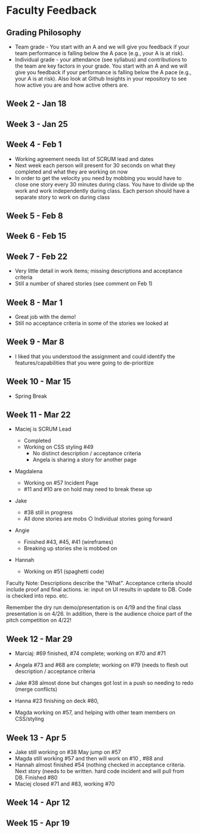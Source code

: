 # Faculty Feedback #

## Grading Philosophy ##

- Team grade - You start with an A and we will give you feedback if your team performance is falling below the A pace (e.g., your A is at risk).
- Individual grade - your attendance (see syllabus) and contributions to the team are key factors in your grade.  You start with an A and we will give you feedback if your performance is falling below the A pace (e.g., your A is at risk).  Also look at Github Insights in your repository to see how active you are and how active others are.

## Week 2 - Jan 18 ##

## Week 3 - Jan 25 ##

## Week 4 - Feb 1 ##

- Working agreement needs list of SCRUM lead and dates
- Next week each person will present for 30 seconds on what they completed and what they are working on now
- In order to get the velocity you need by mobbing you would have to close one story every 30 minutes during class. You have to divide up the work and work independently during class. Each person should have a separate story to work on during class

## Week 5 - Feb 8 ##

## Week 6 - Feb 15 ##

## Week 7 - Feb 22 ##

- Very little detail in work items; missing descriptions and acceptance criteria
- Still a number of shared stories (see comment on Feb 1)

## Week 8 - Mar 1 ##

- Great job with the demo!
- Still no acceptance criteria in some of the stories we looked at

## Week 9 - Mar 8 ##

- I liked that you understood the assignment and could identify the features/capabilities that you were going to de-prioritize

## Week 10 - Mar 15 ##

- Spring Break

## Week 11 - Mar 22 ##
- Maciej is SCRUM Lead
   - Completed 
   - Working on CSS styling #49 
	 - No distinct description / acceptance criteria
	 - Angela is sharing a story for another page

- Magdalena

	- Working on #57 Incident Page
	- #11 and #10 are on hold may need to break these up
	
- Jake
	- #38 still in progress
	- All done stories are mobs
		○ Individual stories going forward
- Angie
	- Finished #43, #45, #41 (wireframes)
	- Breaking up stories she is mobbed on
	
- Hannah
	- Working on #51 (spaghetti code)
	
Faculty Note: Descriptions describe the "What". Acceptance criteria should include proof and final actions. ie: input on UI results in update to DB.  Code is checked into repo. etc. 

Remember the dry run demo/presentation is on 4/19 and the final class presentation is on 4/26. In addition, there is the audience choice part of the pitch competition on 4/22!

## Week 12 - Mar 29 ##

- Marciaj: #69 finished,  #74 complete; working on #70 and #71

- Angela  #73 and #68 are complete;  working on #79 (needs to flesh out description / acceptance criteria

- Jake  #38 almost done but changes got lost in a push so needing to redo (merge conflicts)

- Hanna #23 finishing on deck #80, 

- Magda working on #57, and helping with other team members on CSS/styling

## Week 13 - Apr 5 ##

- Jake  still working on #38  May jump on #57
- Magda still working #57 and then will work on #10 , #88 and 
- Hannah almost finished #54 (nothing checked in acceptance criteria.  Next story (needs to be written. hard code incident and will pull from DB. Finished #80
- Maciej closed #71  and #83, working #70


## Week 14 - Apr 12 ##

## Week 15 - Apr 19 ##
